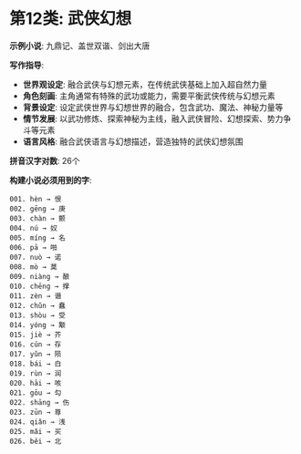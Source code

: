 # 第12类: 武侠幻想

**示例小说**: 九鼎记、盖世双谐、剑出大唐

**写作指导**:
- **世界观设定**: 融合武侠与幻想元素，在传统武侠基础上加入超自然力量
- **角色刻画**: 主角通常有特殊的武功或能力，需要平衡武侠传统与幻想元素
- **背景设定**: 设定武侠世界与幻想世界的融合，包含武功、魔法、神秘力量等
- **情节发展**: 以武功修炼、探索神秘为主线，融入武侠冒险、幻想探索、势力争斗等元素
- **语言风格**: 融合武侠语言与幻想描述，营造独特的武侠幻想氛围

**拼音汉字对数**: 26个

**构建小说必须用到的字**:
```
001. hèn → 恨
002. gēng → 庚
003. chàn → 颤
004. nú → 奴
005. míng → 名
006. pā → 啪
007. nuò → 诺
008. mò → 莫
009. niàng → 酿
010. chēng → 撑
011. zèn → 谮
012. chǔn → 蠢
013. shòu → 受
014. yóng → 颙
015. jiè → 芥
016. cún → 存
017. yǔn → 陨
018. bái → 白
019. rùn → 润
020. hāi → 咳
021. gōu → 勾
022. shāng → 伤
023. zūn → 尊
024. qiǎn → 浅
025. mǎi → 买
026. běi → 北
```
